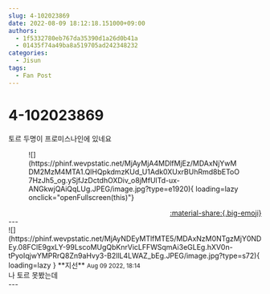 ```yaml
---
slug: 4-102023869
date: 2022-08-09 18:12:18.151000+09:00
authors:
  - 1f5332780eb767da35390d1a26d0b41a
  - 01435f74a49ba8a519705ad242348232
categories:
  - Jisun
tags:
  - Fan Post
---
```


# 4-102023869

<div class="post-container" markdown="1">
<div class="content-container md-sidebar__scrollwrap" markdown="1">

토르 두명이 프로미스나인에 있네요
<figure markdown="1">
![](https://phinf.wevpstatic.net/MjAyMjA4MDlfMjEz/MDAxNjYwMDM2MzM4MTA1.QlHQpkdmzKUd_U1Adk0XUxrBUhRmd8bEToO7HzJh5_og.ySjfJzDctdhOXDiv_o8jMfUlTd-ux-ANGkwjQAiQqLUg.JPEG/image.jpg?type=e1920){ loading=lazy onclick="openFullscreen(this)"}
</figure>


</div>
</div>

<div style="text-align: right;" markdown="1">
<a href="https://weverse.io/fromis9/fanpost/4-102023869" style="text-align: right;">:material-share:{.big-emoji}</a>
</div>
---

<div class="comments-container md-sidebar__scrollwrap" markdown="1">
<div class="comment" markdown="1">
<div class='id-container' markdown="1">
![](https://phinf.wevpstatic.net/MjAyNDEyMTlfMTE5/MDAxNzM0NTgzMjY0NDEy.08FClE9gxLY-99LscoMUgQbKnrVicLFFWSqmAi3eGLEg.hXV0n-tPyoIqjwYMPRrQ8Zn9aHvy3-B2llL4LWAZ_bEg.JPEG/image.jpg?type=s72){ loading=lazy }
**<span class="artist">지선</span>** <small>Aug 09 2022, 18:14</small><br>
</div>
<div class='comment-body' markdown="1">
나 토르 못봤는데
</div>
</div>
</div>
---
